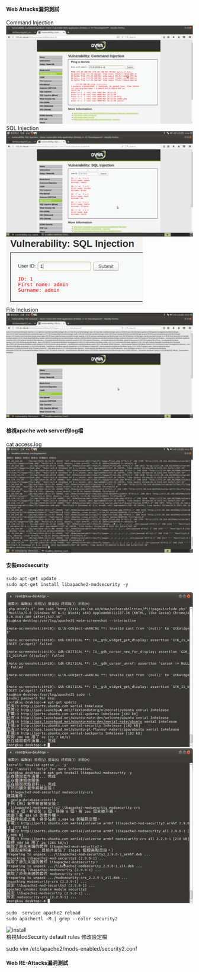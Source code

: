 #### Web Attacks漏洞測試
Command Injection
![Command Injection](picture/commandinjection.png)
SQL Injection
![SQL Injection](picture/sqlinjection.png)<br>
![SQL Injection2](picture/sqlinjection2.png) <br>
File Inclusion
![File Inclusion](picture/fileinclusion.png)<br>
#### 檢視apache web server的log檔
cat access.log
![showpasswdlog](picture/showpasswd.png)<br>
#### 安裝modsecurity

    sudo apt-get update
    sudo apt-get install libapache2-modsecurity -y
  
![update](picture/update.png)<br>
![installlibapache](picture/installlibapache.png)<br>

    sudo  service apache2 reload
    sudo apachectl -M | grep --color security2
  
![install](picture/)<br>
檢視ModSecurity default rules
修改設定檔
  
  sudo vim /etc/apache2/mods-enabled/security2.conf    

#### Web RE-Attacks漏洞測試
  

